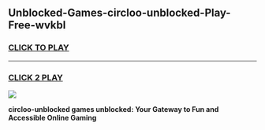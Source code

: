 
## Unblocked-Games-circloo-unblocked-Play-Free-wvkbl
<h3>
<a href="https://premium76.site?title=circloo-unblocked&ref=12A">CLICK TO PLAY</a></h3>
<hr>

<h3>
<a href="https://premium76.site?title=circloo-unblocked&ref=12A">CLICK 2 PLAY</a>
  
</h3>

<a href="https://premium76.site?title=circloo-unblocked&ref=12A"><img src="https://clearcache.store/games.png"></a>


**circloo-unblocked games unblocked: Your Gateway to Fun and Accessible Online Gaming**
